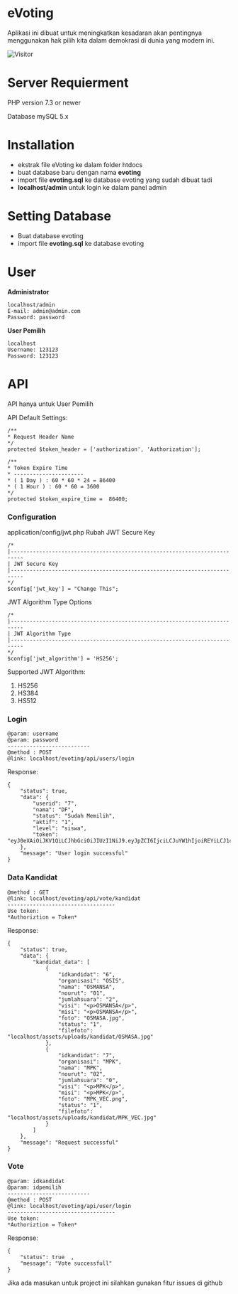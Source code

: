 # eVoting

Aplikasi ini dibuat untuk meningkatkan kesadaran akan pentingnya menggunakan hak pilih kita dalam demokrasi di dunia yang modern ini.

![Visitor](https://visitor-badge.laobi.icu/badge?page_id=manh21.eVoting)

# Server Requierment

PHP version 7.3 or newer

Database mySQL 5.x

# Installation

- ekstrak file eVoting ke dalam folder htdocs
- buat database baru dengan nama **evoting**
- import file **evoting.sql** ke database evoting yang sudah dibuat tadi
- **localhost/admin** untuk login ke dalam panel admin

# Setting Database

- Buat database evoting
- import file **evoting.sql** ke database evoting

# User

**Administrator**

```
localhost/admin
E-mail: admin@admin.com
Password: password
```

**User Pemilih**

```
localhost
Username: 123123
Password: 123123
```

# API

API hanya untuk User Pemilih

API Default Settings:

```
/**
* Request Header Name
*/
protected $token_header = ['authorization', 'Authorization'];

/**
* Token Expire Time
* ----------------------
* ( 1 Day ) : 60 * 60 * 24 = 86400
* ( 1 Hour ) : 60 * 60 = 3600
*/
protected $token_expire_time =  86400;
```

### Configuration

application/config/jwt.php
Rubah JWT Secure Key

```
/*
|--------------------------------------------------------------------------
| JWT Secure Key
|--------------------------------------------------------------------------
*/
$config['jwt_key'] = "Change This";
```

JWT Algorithm Type Options

```
/*
|--------------------------------------------------------------------------
| JWT Algorithm Type
|--------------------------------------------------------------------------
*/
$config['jwt_algorithm'] = 'HS256';
```

Supported JWT Algorithm:

1. HS256
2. HS384
3. HS512

### Login

```
@param: username
@param: password
--------------------------
@method : POST
@link: localhost/evoting/api/users/login
```

Response:

```
{
    "status": true,
    "data": {
        "userid": "7",
        "nama": "DF",
        "status": "Sudah Memilih",
        "aktif": "1",
        "level": "siswa",
        "token": "eyJ0eXAiOiJKV1QiLCJhbGciOiJIUzI1NiJ9.eyJpZCI6IjciLCJuYW1hIjoiREYiLCJ1c2VybmFtZSI6IjMzMzMiLCJzdGF0dXMiOiJTdWRhaCBNZW1pbGloIiwiYWt0aWYiOiIxIiwibGV2ZWwiOiJzaXN3YSIsInRpbWUiOjE1ODMxOTk2NTF9.j5rJawQF6vxo6xtEWjV2lAnYSl9mbQe110qijlCPxXw"
    },
    "message": "User login successful"
}
```

### Data Kandidat

```
@method : GET
@link: localhost/evoting/api/vote/kandidat
----------------------------------
Use token:
*Authoriztion = Token*
```

Response:

```
{
    "status": true,
    "data": {
        "kandidat_data": [
            {
                "idkandidat": "6",
                "organisasi": "OSIS",
                "nama": "OSMANSA",
                "nourut": "01",
                "jumlahsuara": "2",
                "visi": "<p>OSMANSA</p>",
                "misi": "<p>OSMANSA</p>",
                "foto": "OSMASA.jpg",
                "status": "1",
                "filefoto": "localhost/assets/uploads/kandidat/OSMASA.jpg"
            },
            {
                "idkandidat": "7",
                "organisasi": "MPK",
                "nama": "MPK",
                "nourut": "02",
                "jumlahsuara": "0",
                "visi": "<p>MPK</p>",
                "misi": "<p>MPK</p>",
                "foto": "MPK_VEC.png",
                "status": "1",
                "filefoto": "localhost/assets/uploads/kandidat/MPK_VEC.jpg"
            }
        ]
    },
    "message": "Request successful"
}
```

### Vote

```
@param: idkandidat
@param: idpemilih
--------------------------
@method : POST
@link: localhost/evoting/api/user/login
----------------------------------
Use token:
*Authoriztion = Token*
```

Response:

```
{
    "status": true  ,
    "message": "Vote successfull"
}
```

Jika ada masukan untuk project ini silahkan gunakan fitur issues di github
